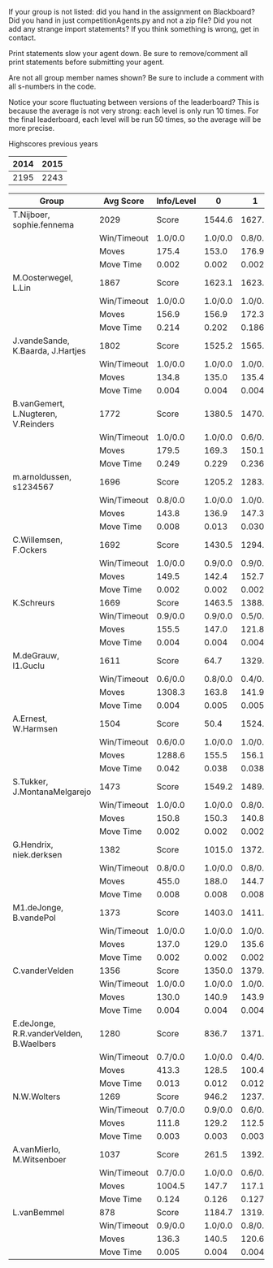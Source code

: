 If your group is not listed: did you hand in the assignment on Blackboard? Did you hand in just competitionAgents.py and not a zip file? Did you not add any strange import statements? If you think something is wrong, get in contact.

Print statements slow your agent down. Be sure to remove/comment all print statements before submitting your agent.

Are not all group member names shown? Be sure to include a comment with all s-numbers in the code.

Notice your score fluctuating between versions of the leaderboard? This is because the average is not very strong: each level is only run 10 times. For the final leaderboard, each level will be run 50 times, so the average will be more precise.

Highscores previous years

| 2014 | 2015 |
|---|---|
| 2195 | 2243 |



Group | Avg Score | Info/Level | 0 | 1 | 2 | 3 | 4 | 5 | 6 | 7 | 8 | 9 | 10 | 11 
| --- | --- | --- | --- | --- | --- | --- | --- | --- | --- | --- | --- | --- | --- | --- 
T.Nijboer, sophie.fennema | 2029 | Score | 1544.6 | 1627.0 | 1286.1 | 1633.1 | 1371.5 | 2745.4 | 3483.5 | 1614.2 | 3328.5 | 2723.5 | 2034.0 | 956.4
 | | Win/Timeout | 1.0/0.0 | 1.0/0.0 | 0.8/0.0 | 0.9/0.0 | 0.8/0.0 | 0.7/0.0 | 0.6/0.0 | 0.1/0.0 | 0.9/0.0 | 0.6/0.0 | 0.0/0.0 | 0.0/0.0
 | | Moves | 175.4 | 153.0 | 176.9 | 104.9 | 90.5 | 264.6 | 302.5 | 143.8 | 409.5 | 340.5 | 306.0 | 136.6
 | | Move Time | 0.002 | 0.002 | 0.002 | 0.001 | 0.001 | 0.002 | 0.002 | 0.002 | 0.004 | 0.004 | 0.004 | 0.004
M.Oosterwegel, L.Lin | 1867 | Score | 1623.1 | 1623.1 | 1607.7 | 1657.3 | 1674.2 | 2659.6 | 2837.6 | 1322.8 | 2723.8 | 2824.9 | 1006.9 | 838.6
 | | Win/Timeout | 1.0/0.0 | 1.0/0.0 | 1.0/0.0 | 1.0/0.0 | 1.0/0.0 | 0.7/0.0 | 0.7/0.0 | 0.0/0.0 | 0.6/0.0 | 0.5/0.0 | 0.1/0.0 | 0.0/0.0
 | | Moves | 156.9 | 156.9 | 172.3 | 112.7 | 115.8 | 271.4 | 256.4 | 148.2 | 432.2 | 436.1 | 213.1 | 128.4
 | | Move Time | 0.214 | 0.202 | 0.186 | 0.023 | 0.023 | 0.058 | 0.096 | 0.113 | 0.085 | 0.087 | 0.096 | 0.093
J.vandeSande, K.Baarda, J.Hartjes | 1802 | Score | 1525.2 | 1565.0 | 1504.6 | 1388.9 | 1355.1 | 2764.8 | 3074.5 | 1994.2 | 2317.4 | 2634.7 | 818.2 | 683.4
 | | Win/Timeout | 1.0/0.0 | 1.0/0.0 | 1.0/0.0 | 0.8/0.0 | 0.7/0.0 | 0.9/0.0 | 0.8/0.0 | 0.2/0.0 | 0.6/0.0 | 0.8/0.0 | 0.1/0.0 | 0.0/0.0
 | | Moves | 134.8 | 135.0 | 135.4 | 82.1 | 74.9 | 222.2 | 204.5 | 136.8 | 266.6 | 301.3 | 121.8 | 123.6
 | | Move Time | 0.004 | 0.004 | 0.004 | 0.002 | 0.002 | 0.003 | 0.004 | 0.004 | 0.008 | 0.007 | 0.009 | 0.009
B.vanGemert, L.Nugteren, V.Reinders | 1772 | Score | 1380.5 | 1470.7 | 871.9 | 1583.4 | 1449.2 | 2323.4 | 2460.1 | 657.7 | 2780.8 | 2997.8 | 1789.5 | 1496.4
 | | Win/Timeout | 1.0/0.0 | 1.0/0.0 | 0.6/0.0 | 1.0/0.0 | 0.9/0.0 | 0.9/0.0 | 0.9/0.0 | 0.0/0.0 | 0.8/0.0 | 0.8/0.0 | 0.0/0.0 | 0.2/0.0
 | | Moves | 179.5 | 169.3 | 150.1 | 86.6 | 97.8 | 203.6 | 210.9 | 74.3 | 337.2 | 372.2 | 263.5 | 233.6
 | | Move Time | 0.249 | 0.229 | 0.236 | 0.018 | 0.019 | 0.036 | 0.068 | 0.297 | 0.048 | 0.048 | 0.048 | 0.052
m.arnoldussen, s1234567 | 1696 | Score | 1205.2 | 1283.1 | 1432.7 | 1274.8 | 1278.5 | 1726.6 | 2142.9 | 1580.7 | 2957.5 | 2753.6 | 2052.2 | 668.6
 | | Win/Timeout | 0.8/0.0 | 1.0/0.0 | 1.0/0.0 | 1.0/0.0 | 1.0/0.0 | 0.9/0.0 | 0.9/0.0 | 0.4/0.0 | 0.9/0.0 | 0.7/0.0 | 0.3/0.0 | 0.0/0.0
 | | Moves | 143.8 | 136.9 | 147.3 | 95.2 | 91.5 | 491.4 | 205.1 | 136.3 | 339.5 | 320.4 | 289.8 | 119.4
 | | Move Time | 0.008 | 0.013 | 0.030 | 0.007 | 0.007 | 0.020 | 0.046 | 0.018 | 0.034 | 0.045 | 0.057 | 0.085
C.Willemsen, F.Ockers | 1692 | Score | 1430.5 | 1294.6 | 1485.3 | 1299.3 | 1508.4 | 2352.5 | 2415.1 | 482.3 | 3167.3 | 3230.2 | 791.7 | 844.6
 | | Win/Timeout | 1.0/0.0 | 0.9/0.0 | 0.9/0.0 | 0.9/0.0 | 1.0/0.0 | 0.9/0.0 | 0.6/0.0 | 0.0/0.0 | 0.6/0.0 | 0.7/0.0 | 0.1/0.0 | 0.0/0.0
 | | Moves | 149.5 | 142.4 | 152.7 | 96.7 | 101.6 | 262.5 | 232.9 | 67.7 | 403.7 | 391.8 | 137.3 | 125.4
 | | Move Time | 0.002 | 0.002 | 0.002 | 0.001 | 0.001 | 0.002 | 0.002 | 0.003 | 0.004 | 0.004 | 0.005 | 0.005
K.Schreurs | 1669 | Score | 1463.5 | 1388.0 | 746.2 | 1407.2 | 1312.4 | 2326.9 | 2193.7 | 1137.7 | 3269.6 | 3112.1 | 1238.3 | 429.0
 | | Win/Timeout | 0.9/0.0 | 0.9/0.0 | 0.5/0.0 | 0.7/0.0 | 0.8/0.0 | 0.7/0.0 | 0.5/0.0 | 0.0/0.0 | 0.7/0.0 | 0.5/0.0 | 0.2/0.0 | 0.0/0.0
 | | Moves | 155.5 | 147.0 | 121.8 | 109.8 | 92.6 | 228.1 | 214.3 | 118.3 | 410.4 | 427.9 | 181.7 | 86.0
 | | Move Time | 0.004 | 0.004 | 0.004 | 0.002 | 0.002 | 0.003 | 0.003 | 0.004 | 0.007 | 0.007 | 0.008 | 0.009
M.deGrauw, I1.Guclu | 1611 | Score | 64.7 | 1329.2 | 821.1 | 1556.2 | 1454.7 | 2542.7 | 2823.0 | 1483.6 | 3750.9 | 2134.4 | 377.8 | 995.2
 | | Win/Timeout | 0.6/0.0 | 0.8/0.0 | 0.4/0.0 | 0.9/0.0 | 0.9/0.0 | 0.8/0.0 | 0.7/0.0 | 0.1/0.0 | 0.9/0.0 | 0.5/0.0 | 0.0/0.0 | 0.0/0.0
 | | Moves | 1308.3 | 163.8 | 141.9 | 108.8 | 126.3 | 387.3 | 415.0 | 171.4 | 494.1 | 302.6 | 88.2 | 153.8
 | | Move Time | 0.004 | 0.005 | 0.005 | 0.002 | 0.002 | 0.004 | 0.004 | 0.005 | 0.008 | 0.010 | 0.011 | 0.010
A.Ernest, W.Harmsen | 1504 | Score | 50.4 | 1524.5 | 1443.9 | 1061.1 | 1142.0 | 906.4 | 1908.5 | 2395.3 | 2960.2 | 2653.3 | 1121.9 | 879.9
 | | Win/Timeout | 0.6/0.0 | 1.0/0.0 | 1.0/0.0 | 0.9/0.0 | 0.8/0.0 | 0.7/0.0 | 0.9/0.0 | 0.7/0.0 | 0.8/0.0 | 0.8/0.0 | 0.0/0.0 | 0.0/0.0
 | | Moves | 1288.6 | 155.5 | 156.1 | 95.9 | 111.0 | 1125.6 | 297.5 | 219.7 | 429.8 | 425.7 | 211.1 | 168.1
 | | Move Time | 0.042 | 0.038 | 0.038 | 0.005 | 0.005 | 0.011 | 0.016 | 0.022 | 0.012 | 0.013 | 0.013 | 0.016
S.Tukker, J.MontanaMelgarejo | 1473 | Score | 1549.2 | 1489.7 | 1174.2 | 1401.8 | 1105.9 | 2128.8 | 1651.0 | 881.8 | 2705.7 | 2720.1 | 577.8 | 294.1
 | | Win/Timeout | 1.0/0.0 | 1.0/0.0 | 0.8/0.0 | 1.0/0.0 | 0.8/0.0 | 1.0/0.0 | 0.6/0.0 | 0.1/0.0 | 0.8/0.0 | 0.9/0.0 | 0.0/0.0 | 0.0/0.0
 | | Moves | 150.8 | 150.3 | 140.8 | 108.2 | 91.1 | 241.2 | 203.0 | 152.2 | 386.3 | 418.9 | 182.2 | 96.9
 | | Move Time | 0.002 | 0.002 | 0.002 | 0.001 | 0.001 | 0.002 | 0.002 | 0.002 | 0.004 | 0.004 | 0.005 | 0.005
G.Hendrix, niek.derksen | 1382 | Score | 1015.0 | 1372.0 | 1225.3 | 1156.0 | 642.1 | 1893.1 | 2237.7 | 1021.1 | 2502.6 | 2629.2 | 543.6 | 351.7
 | | Win/Timeout | 0.8/0.0 | 1.0/0.0 | 0.8/0.0 | 0.9/0.0 | 0.5/0.0 | 0.7/0.0 | 0.6/0.0 | 0.1/0.0 | 0.5/0.0 | 0.7/0.0 | 0.0/0.0 | 0.0/0.0
 | | Moves | 455.0 | 188.0 | 144.7 | 106.0 | 72.9 | 471.9 | 186.3 | 113.9 | 650.4 | 542.8 | 121.4 | 94.3
 | | Move Time | 0.008 | 0.008 | 0.008 | 0.003 | 0.003 | 0.005 | 0.005 | 0.006 | 0.008 | 0.008 | 0.009 | 0.009
M1.deJonge, B.vandePol | 1373 | Score | 1403.0 | 1411.0 | 1324.4 | 1116.7 | 1290.9 | 1774.5 | 1812.1 | 457.0 | 2415.1 | 2798.2 | 335.2 | 334.9
 | | Win/Timeout | 1.0/0.0 | 1.0/0.0 | 1.0/0.0 | 0.9/0.0 | 1.0/0.0 | 1.0/0.0 | 0.9/0.0 | 0.1/0.0 | 0.7/0.0 | 0.9/0.0 | 0.0/0.0 | 0.0/0.0
 | | Moves | 137.0 | 129.0 | 135.6 | 79.3 | 79.1 | 195.5 | 192.9 | 96.0 | 332.9 | 371.8 | 130.8 | 112.1
 | | Move Time | 0.002 | 0.002 | 0.002 | 0.001 | 0.001 | 0.002 | 0.002 | 0.002 | 0.003 | 0.003 | 0.003 | 0.004
C.vanderVelden | 1356 | Score | 1350.0 | 1379.1 | 1416.1 | 1304.8 | 1238.5 | 1746.9 | 1636.7 | 443.5 | 2732.8 | 2282.1 | 565.3 | 179.4
 | | Win/Timeout | 1.0/0.0 | 1.0/0.0 | 1.0/0.0 | 0.9/0.0 | 0.9/0.0 | 0.8/0.0 | 0.6/0.0 | 0.0/0.0 | 0.8/0.0 | 0.7/0.0 | 0.1/0.0 | 0.0/0.0
 | | Moves | 130.0 | 140.9 | 143.9 | 98.2 | 91.5 | 200.1 | 158.3 | 86.5 | 388.2 | 351.9 | 144.7 | 85.6
 | | Move Time | 0.004 | 0.004 | 0.004 | 0.002 | 0.002 | 0.004 | 0.004 | 0.004 | 0.007 | 0.008 | 0.009 | 0.009
E.deJonge, R.R.vanderVelden, B.Waelbers | 1280 | Score | 836.7 | 1371.5 | 696.6 | 1373.3 | 1374.2 | 1264.7 | 1536.6 | 486.5 | 2405.2 | 2375.1 | 1399.5 | 241.0
 | | Win/Timeout | 0.7/0.0 | 1.0/0.0 | 0.4/0.0 | 1.0/0.0 | 1.0/0.0 | 0.8/0.0 | 0.7/0.0 | 0.0/0.0 | 0.8/0.0 | 0.7/0.0 | 0.1/0.0 | 0.0/0.0
 | | Moves | 413.3 | 128.5 | 100.4 | 76.7 | 75.8 | 451.3 | 262.4 | 106.5 | 593.8 | 601.9 | 242.5 | 91.0
 | | Move Time | 0.013 | 0.012 | 0.012 | 0.002 | 0.002 | 0.004 | 0.004 | 0.005 | 0.004 | 0.004 | 0.005 | 0.005
N.W.Wolters | 1269 | Score | 946.2 | 1237.8 | 800.5 | 890.9 | 1208.9 | 1545.8 | 1569.1 | 771.7 | 2265.2 | 2308.9 | 1351.6 | 334.0
 | | Win/Timeout | 0.7/0.0 | 0.9/0.0 | 0.6/0.0 | 0.7/0.0 | 1.0/0.0 | 0.6/0.0 | 0.7/0.0 | 0.1/0.0 | 0.7/0.0 | 0.8/0.0 | 0.2/0.0 | 0.0/0.0
 | | Moves | 111.8 | 129.2 | 112.5 | 72.1 | 81.1 | 187.2 | 179.9 | 113.3 | 321.8 | 344.1 | 227.4 | 118.0
 | | Move Time | 0.003 | 0.003 | 0.003 | 0.002 | 0.002 | 0.003 | 0.003 | 0.003 | 0.006 | 0.006 | 0.006 | 0.007
A.vanMierlo, M.Witsenboer | 1037 | Score | 261.5 | 1392.3 | 848.9 | 1224.7 | 1080.3 | 897.5 | 1376.0 | 253.6 | 2014.7 | 1851.4 | 492.4 | 753.6
 | | Win/Timeout | 0.7/0.0 | 1.0/0.0 | 0.6/0.0 | 0.9/0.0 | 0.9/0.0 | 0.4/0.0 | 0.5/0.0 | 0.0/0.0 | 0.6/0.0 | 0.4/0.0 | 0.0/0.0 | 0.0/0.0
 | | Moves | 1004.5 | 147.7 | 117.1 | 86.3 | 87.7 | 321.5 | 247.0 | 92.4 | 701.3 | 374.6 | 134.6 | 151.4
 | | Move Time | 0.124 | 0.126 | 0.127 | 0.012 | 0.014 | 0.039 | 0.047 | 0.117 | 0.040 | 0.040 | 0.051 | 0.048
L.vanBemmel | 878 | Score | 1184.7 | 1319.5 | 955.4 | 355.0 | 355.0 | 1276.4 | 707.0 | 82.0 | 2465.1 | 976.9 | 715.2 | 149.7
 | | Win/Timeout | 0.9/0.0 | 1.0/0.0 | 0.8/0.0 | 0.5/0.0 | 0.5/0.0 | 0.7/0.0 | 0.3/0.0 | 0.0/0.0 | 0.7/0.0 | 0.3/0.0 | 0.0/0.0 | 0.0/0.0
 | | Moves | 136.3 | 140.5 | 120.6 | 53.0 | 54.0 | 451.6 | 78.0 | 86.0 | 378.9 | 288.1 | 149.8 | 74.3
 | | Move Time | 0.005 | 0.004 | 0.004 | 0.002 | 0.002 | 0.003 | 0.006 | 0.009 | 0.007 | 0.008 | 0.008 | 0.009
